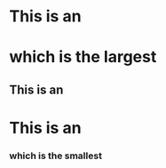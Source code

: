 # This is an <h1>  which is  the largest
## This is an <h2> 

# This is an <h3>  which is the smallest
